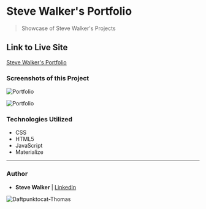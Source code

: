 # Steve Walker's Portfolio

>Showcase of Steve Walker's Projects

## Link to Live Site

[Steve Walker's Portfolio](https://captnwalker.github.io/Portfolio6/ "Portfolio")

### Screenshots of this Project

![Portfolio](https://raw.github.com/captnwalker/Portfolio3/master/screenshot/port6a.gif "Portfolio")

![Portfolio](https://raw.github.com/captnwalker/Portfolio3/master/screenshot/port6b.gif "Portfolio")

### Technologies Utilized

* CSS
* HTML5
* JavaScript
* Materialize

----

### Author

* **Steve Walker**  | [LinkedIn](https://www.linkedin.com/in/stevelwalker/)

![Daftpunktocat-Thomas](https://octodex.github.com/images/daftpunktocat-thomas.gif)
